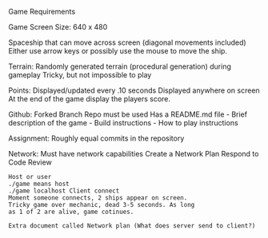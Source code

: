 Game Requirements

Game Screen Size: 640 x 480

Spaceship that can move across screen (diagonal movements included)
	Either use arrow keys or possibly use the mouse to move the ship.

Terrain:
	Randomly generated terrain (procedural generation) during gameplay
	Tricky, but not impossible to play

Points:
	Displayed/updated every .10 seconds
	Displayed anywhere on screen
	At the end of the game display the players score.

Github:
	Forked Branch
	Repo must be used
	Has a README.md file
	- Brief description of the game
	- Build instructions
	- How to play instructions

Assignment:
	Roughly equal commits in the repository 

Network:
	Must have network capabilities
	Create a Network Plan
	Respond to Code Review

	Host or user
	./game means host
	./game localhost Client connect
	Moment someone connects, 2 ships appear on screen.
	Tricky game over mechanic, dead 3-5 seconds. As long 
	as 1 of	2 are alive, game cotinues.
	
	Extra document called Network plan (What does server send to client?)
	
